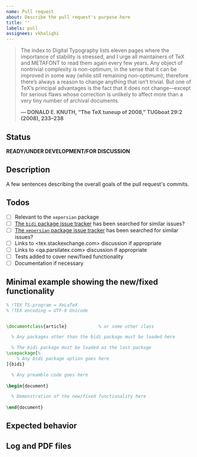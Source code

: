 ```yaml
---
name: Pull request
about: Describe the pull request's purpose here
title: ''
labels: pull
assignees: vkhalighi
---
```


> The index to Digital Typography lists eleven pages where the importance of stability is stressed, and I urge all maintainers of TeX and METAFONT to read them again every few years. Any object of nontrivial complexity is non-optimum, in the sense that it can be improved in some way (while still remaining non-optimum); therefore there’s always a reason to change anything that isn’t trivial. But one of TeX’s principal advantages is the fact that it does not change—except for serious flaws whose correction is unlikely to affect more than a very tiny number of archival documents.
> 
> **— DONALD E. KNUTH, “The TeX tuneup of 2008,” TUGboat 29:2 (2008), 233–238**

<!---
!! Please fill out all sections !!
-->

## Status

**READY/UNDER DEVELOPMENT/FOR DISCUSSION**

## Description

A few sentences describing the overall goals of the pull request's commits.

## Todos
- [ ] Relevant to the `xepersian` package
- [ ] [The `bidi` package issue tracker](https://github.com/xepersian/bidi/issues) has been searched for similar issues?
- [ ] [The `xepersian` package issue tracker](https://github.com/xepersian/xepersian/issues) has been searched for similar issues?
- [ ] Links to <tex.stackexchange.com> discussion if appropriate
- [ ] Links to <qa.parsilatex.com> discussion if appropriate
- [ ] Tests added to cover new/fixed functionality
- [ ] Documentation if necessary

## Minimal example showing the new/fixed functionality


```tex
% !TEX TS-program = XeLaTeX
% !TEX encoding = UTF-8 Unicode


\documentclass{article}            % or some other class

  % Any packages other than the bidi package must be loaded here

  % The bidi package must be loaded as the last package
\usepackage[%
    % Any bidi package option goes here
]{bidi}

  % Any preamble code goes here
  
\begin{document}

  % Demonstration of the new/fixed functionality here
  
\end{document}
```

## Expected behavior


## Log and PDF files 

<!---
!! Use drag-and-drop !!
-->
